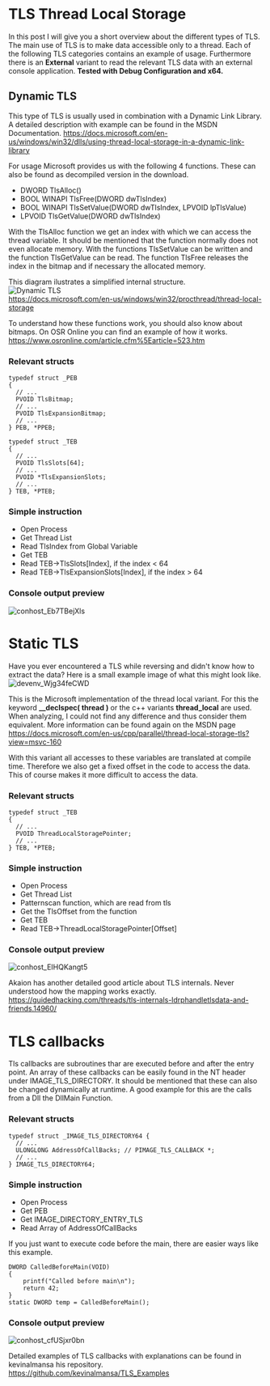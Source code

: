 # TLS Thread Local Storage
In this post I will give you a short overview about the different types of TLS.
The main use of TLS is to make data accessible only to a thread.
Each of the following TLS categories contains an example of usage.
Furthermore there is an **External** variant to read the relevant TLS data with an external console application.
**Tested with Debug Configuration and x64.**

## Dynamic TLS
This type of TLS is usually used in combination with a Dynamic Link Library.
A detailed description with example can be found in the MSDN Documentation.
https://docs.microsoft.com/en-us/windows/win32/dlls/using-thread-local-storage-in-a-dynamic-link-library

For usage Microsoft provides us with the following 4 functions.
These can also be found as decompiled version in the download.
* DWORD TlsAlloc()
* BOOL WINAPI TlsFree(DWORD dwTlsIndex)
* BOOL WINAPI TlsSetValue(DWORD dwTlsIndex, LPVOID lpTlsValue)
* LPVOID TlsGetValue(DWORD dwTlsIndex)

With the TlsAlloc function we get an index with which we can access the thread variable.
It should be mentioned that the function normally does not even allocate memory. 
With the functions TlsSetValue can be written and the function TlsGetValue can be read.
The function TlsFree releases the index in the bitmap and if necessary the allocated memory.

This diagram ilustrates a simplified internal structure. <br/>
![Dynamic TLS ](https://docs.microsoft.com/en-us/windows/win32/procthread/images/tls.png) <br/>
https://docs.microsoft.com/en-us/windows/win32/procthread/thread-local-storage <br/>


To understand how these functions work, you should also know about bitmaps.
On OSR Online you can find an example of how it works.
https://www.osronline.com/article.cfm%5Earticle=523.htm

### Relevant structs
```
typedef struct _PEB
{
  // ...
  PVOID TlsBitmap;
  // ...
  PVOID TlsExpansionBitmap;
  // ...
} PEB, *PPEB;
```
```
typedef struct _TEB
{
  // ...
  PVOID TlsSlots[64];
  // ...
  PVOID *TlsExpansionSlots;
  // ...
} TEB, *PTEB;
```


### Simple instruction
* Open Process
* Get Thread List
* Read TlsIndex from Global Variable 
* Get TEB
* Read TEB->TlsSlots[Index], if the index < 64
* Read TEB->TlsExpansionSlots[Index], if the index > 64 

### Console output preview
![conhost_Eb7TBejXls](https://user-images.githubusercontent.com/33375406/111152761-62d7e400-8591-11eb-9a0b-6336e451d970.png)


# Static TLS
Have you ever encountered a TLS while reversing and didn't know how to extract the data?
Here is a small example image of what this might look like.
![devenv_Wjg34feCWD](https://user-images.githubusercontent.com/33375406/111140304-7af43700-8582-11eb-8f25-7bcb2b834802.png)

This is the Microsoft implementation of the thread local variant.
For this the keyword **__declspec( thread )** or the c++ variants **thread_local** are used.
When analyzing, I could not find any difference and thus consider them equivalent.
More information can be found again on the MSDN page
https://docs.microsoft.com/en-us/cpp/parallel/thread-local-storage-tls?view=msvc-160

With this variant all accesses to these variables are translated at compile time.
Therefore we also get a fixed offset in the code to access the data.
This of course makes it more difficult to access the data.

### Relevant structs
```
typedef struct _TEB
{
  // ...
  PVOID ThreadLocalStoragePointer;
  // ...
} TEB, *PTEB;
```

### Simple instruction
* Open Process
* Get Thread List
* Patternscan function, which are read from tls
* Get the TlsOffset from the function
* Get TEB
* Read TEB->ThreadLocalStoragePointer[Offset]

### Console output preview
![conhost_EIHQKangt5](https://user-images.githubusercontent.com/33375406/111152712-52c00480-8591-11eb-9d7b-2b82bcd436b2.png)

Akaion has another detailed good article about TLS internals.
Never understood how the mapping works exactly.
https://guidedhacking.com/threads/tls-internals-ldrphandletlsdata-and-friends.14960/


# TLS callbacks

Tls callbacks are subroutines thar are executed before and after the entry point.
An array of these callbacks can be easily found in the NT header under IMAGE_TLS_DIRECTORY.
It should be mentioned that these can also be changed dynamically at runtime.
A good example for this are the calls from a Dll the DllMain Function.


### Relevant structs
```
typedef struct _IMAGE_TLS_DIRECTORY64 {
  // ...
  ULONGLONG AddressOfCallBacks; // PIMAGE_TLS_CALLBACK *;
  // ...
} IMAGE_TLS_DIRECTORY64;
```

### Simple instruction
* Open Process
* Get PEB
* Get IMAGE_DIRECTORY_ENTRY_TLS
* Read Array of AddressOfCallBacks

If you just want to execute code before the main, there are easier ways like this example.
```
DWORD CalledBeforeMain(VOID)
{
    printf("Called before main\n");
    return 42;
}
static DWORD temp = CalledBeforeMain();
```

### Console output preview
![conhost_cfUSjxr0bn](https://user-images.githubusercontent.com/33375406/111152609-32904580-8591-11eb-9d9f-df0c9cec826d.png)

Detailed examples of TLS callbacks with explanations can be found in kevinalmansa his repository.
https://github.com/kevinalmansa/TLS_Examples
